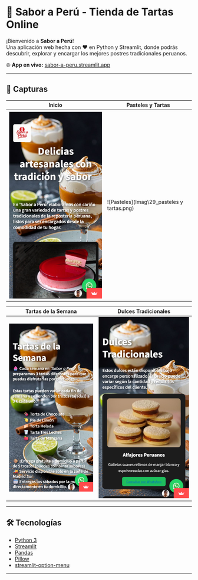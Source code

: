 # 🍰 Sabor a Perú - Tienda de Tartas Online

¡Bienvenido a **Sabor a Perú**!  
Una aplicación web hecha con ❤️ en Python y Streamlit, donde podrás descubrir, explorar y encargar los mejores postres tradicionales peruanos.

🌐 **App en vivo:** [sabor-a-peru.streamlit.app](https://sabor-a-peru.streamlit.app/)

---

## 📸 Capturas

| Inicio                                | Pasteles y Tartas                       |
|---------------------------------------|----------------------------------------|
| ![Inicio](https://github.com/JuliAlejandroBrionesMorales/Tienda_Tartas/blob/main/Imag/28_pagina_inicio.png) | ![Pasteles](Imag\29_pasteles y tartas.png) |

| Tartas de la Semana                   | Dulces Tradicionales                   |
|---------------------------------------|----------------------------------------|
| ![Tartas de la Semana](Imag\30_Pasteles_de_la_semana.png) | ![Dulces](Imag\31_Dulces_tradicionales.png) |

---

## 🛠️ Tecnologías

- [Python 3](https://www.python.org/)  
- [Streamlit](https://streamlit.io/)  
- [Pandas](https://pandas.pydata.org/)  
- [Pillow](https://python-pillow.org/)  
- [streamlit-option-menu](https://github.com/victoryhb/streamlit-option-menu)

---

